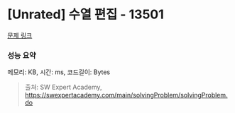 # [Unrated] 수열 편집 - 13501 

[문제 링크](https://swexpertacademy.com/main/code/codeBattle/problemDetail.do?contestProbId=AWIoEJzarUwDFAWN&categoryId=AYnnOdjq4TwDFARi&categoryType=BATTLE&battleMainPageIndex=1) 

### 성능 요약

메모리:  KB, 시간:  ms, 코드길이:  Bytes



> 출처: SW Expert Academy, https://swexpertacademy.com/main/solvingProblem/solvingProblem.do
